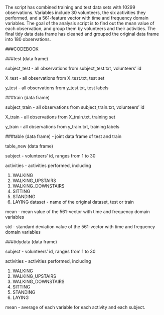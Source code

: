 The script has combined training and test data sets with 10299 observations. Variables include 30 volunteers, the six activities they performed, and a 561-feature vector with time and frequency domain variables. The goal of the analysis script is to find out the mean value of each observation, and group them by volunteers and their activities. The final tidy data data frame has cleaned and grouped the original data frame into 180 observations.

###CODEBOOK

###test (data frame)

  subject_test  -  all observations from subject_test.txt, volunteers’ id

  X_test  -  all observations from X_test.txt, test set

  y_test  -  all observations from y_test.txt, test labels

###train (data frame)

  subject_train  -  all observations from subject_train.txt, volunteers’ id

  X_train  -  all observations from X_train.txt, training set

  y_train  -  all observations from y_train.txt, training labels

###table (data frame) - joint data frame of test and train

  table_new (data frame)

  subject - volunteers’ id, ranges from 1 to 30

  activities - activities performed, including

  1. WALKING
  2. WALKING_UPSTAIRS
  3. WALKING_DOWNSTAIRS
  4. SITTING
  5. STANDING
  6. LAYING
  dataset - name of the original dataset, test or train

  mean - mean value of the 561-vector with time and frequency domain variables

  std - standard deviation value of the 561-vector with time and frequency domain variables

###tidydata (data frame)

  subject - volunteers’ id, ranges from 1 to 30

  activities - activities performed, including

  1. WALKING
  2. WALKING_UPSTAIRS
  3. WALKING_DOWNSTAIRS
  4. SITTING
  5. STANDING
  6. LAYING

  mean - average of each variable for each activity and each subject.
